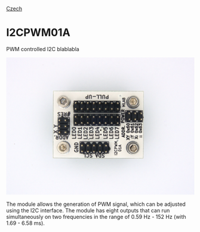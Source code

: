 
[Czech](./README.cs.md)
<!--- module --->
# I2CPWM01A
<!--- Emodule --->

<!--- subtitle --->PWM controlled I2C blablabla<!--- Esubtitle --->

![I2CPWM01A](DOC/SRC/img/I2CPWM01A_Top_Big.jpg)

<!--- description --->The module allows the generation of PWM signal, which can be adjusted using the I2C interface. The module has eight outputs that can run simultaneously on two frequencies in the range of 0.59 Hz - 152 Hz (with 1.69 - 6.58 ms).<!--- Edescription --->
            